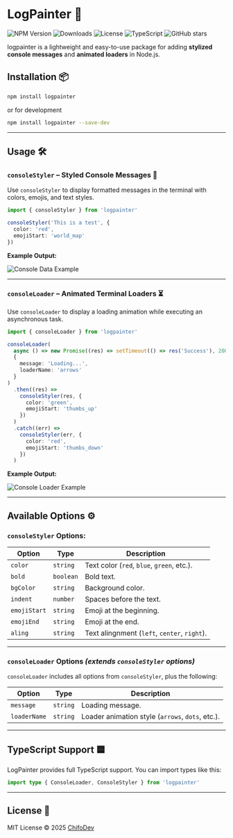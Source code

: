 # LogPainter 🚀

![NPM Version](https://img.shields.io/npm/v/logpainter?color=blue&label=version&logo=npm)
![Downloads](https://img.shields.io/npm/dt/logpainter?logo=npm)
![License](https://img.shields.io/github/license/Federico-Pena/logpainter)
![TypeScript](https://img.shields.io/badge/TypeScript-Supported-blue?logo=typescript)
![GitHub stars](https://img.shields.io/github/stars/Federico-Pena/logpainter?style=social)

logpainter is a lightweight and easy-to-use package for adding **stylized console messages** and **animated loaders** in Node.js.

## Installation 📦

```sh
npm install logpainter
```

or for development

```sh
npm install logpainter --save-dev
```

---

## Usage 🛠️

### `consoleStyler` – Styled Console Messages 🎨

Use `consoleStyler` to display formatted messages in the terminal with colors, emojis, and text styles.

```ts
import { consoleStyler } from 'logpainter'

consoleStyler('This is a test', {
  color: 'red',
  emojiStart: 'world_map'
})
```

**Example Output:**

<!-- Add a GIF showcasing consoleStyler here -->

![Console Data Example](./path-to-your-gif.gif)

---

### `consoleLoader` – Animated Terminal Loaders ⏳

Use `consoleLoader` to display a loading animation while executing an asynchronous task.

```ts
import { consoleLoader } from 'logpainter'

consoleLoader(
  async () => new Promise((res) => setTimeout(() => res('Success'), 2000)),
  {
    message: 'Loading...',
    loaderName: 'arrows'
  }
)
  .then((res) =>
    consoleStyler(res, {
      color: 'green',
      emojiStart: 'thumbs_up'
    })
  )
  .catch((err) =>
    consoleStyler(err, {
      color: 'red',
      emojiStart: 'thumbs_down'
    })
  )
```

**Example Output:**

<!-- Add a GIF showcasing consoleLoader here -->

![Console Loader Example](./path-to-your-gif.gif)

---

## Available Options ⚙️

### `consoleStyler` Options:

| Option       | Type      | Description                                  |
| ------------ | --------- | -------------------------------------------- |
| `color`      | `string`  | Text color (`red`, `blue`, `green`, etc.).   |
| `bold`       | `boolean` | Bold text.                                   |
| `bgColor`    | `string`  | Background color.                            |
| `indent`     | `number`  | Spaces before the text.                      |
| `emojiStart` | `string`  | Emoji at the beginning.                      |
| `emojiEnd`   | `string`  | Emoji at the end.                            |
| `aling`      | `string`  | Text alingnment (`left`, `center`, `right`). |

---

### `consoleLoader` Options _(extends `consoleStyler` options)_

`consoleLoader` includes all options from `consoleStyler`, plus the following:

| Option       | Type     | Description                                      |
| ------------ | -------- | ------------------------------------------------ |
| `message`    | `string` | Loading message.                                 |
| `loaderName` | `string` | Loader animation style (`arrows`, `dots`, etc.). |

---

## TypeScript Support 🟦

LogPainter provides full TypeScript support. You can import types like this:

```ts
import type { ConsoleLoader, ConsoleStyler } from 'logpainter'
```

---

## License 📜

MIT License © 2025 [ChifoDev](https://github.com/Federico-Pena)
